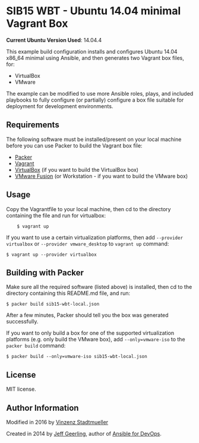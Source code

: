 # SIB15 WBT - Ubuntu 14.04 minimal Vagrant Box

**Current Ubuntu Version Used**: 14.04.4

This example build configuration installs and configures Ubuntu 14.04 x86_64 minimal using Ansible, and then generates two Vagrant box files, for:

  - VirtualBox
  - VMware

The example can be modified to use more Ansible roles, plays, and included playbooks to fully configure (or partially) configure a box file suitable for deployment for development environments.

## Requirements

The following software must be installed/present on your local machine before you can use Packer to build the Vagrant box file:

  - [Packer](http://www.packer.io/)
  - [Vagrant](http://vagrantup.com/)
  - [VirtualBox](https://www.virtualbox.org/) (if you want to build the VirtualBox box)
  - [VMware Fusion](http://www.vmware.com/products/fusion/) (or Workstation - if you want to build the VMware box)

## Usage

Copy the Vagrantfile to your local machine, then cd to the directory containing the file and run for virtualbox:

        $ vagrant up

If you want to use a certain virtualization platforms, then add `--provider virtualbox` or `--provider vmware_desktop` to `vagrant up` command:

	$ vagrant up --provider virtualbox


## Building with Packer 

Make sure all the required software (listed above) is installed, then cd to the directory containing this README.md file, and run:

    $ packer build sib15-wbt-local.json

After a few minutes, Packer should tell you the box was generated successfully.

If you want to only build a box for one of the supported virtualization platforms (e.g. only build the VMware box), add `--only=vmware-iso` to the `packer build` command:

    $ packer build --only=vmware-iso sib15-wbt-local.json

## License

MIT license.

## Author Information
Modified in 2016 by [Vinzenz Stadtmueller](https://www.edgelab.pw)

Created in 2014 by [Jeff Geerling](http://jeffgeerling.com/), author of [Ansible for DevOps](http://ansiblefordevops.com/).

